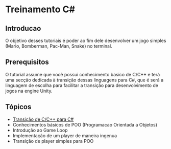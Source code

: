 # Treinamento C\#

## Introducao
O objetivo desses tutoriais é poder ao fim dele desenvolver um jogo simples (Mario, Bomberman, Pac-Man, Snake) no terminal.

## Prerequisitos
O tutorial assume que você possui conhecimento basico de C/C++ e terá uma secção dedicada à transição dessas linguagens para C#, que é será a linguagem de escolha para facilitar a transição para desenvolvimento de jogos na engine Unity.

## Tópicos
* [Transição de C/C++ para C#](De-C-para-C%23/README.md)
* Conhecimentos básicos de POO (Programacao Orientada a Objetos)
* Introdução ao Game Loop
* Implementação de um player de maneira ingenua
* Transição de player simples para POO

